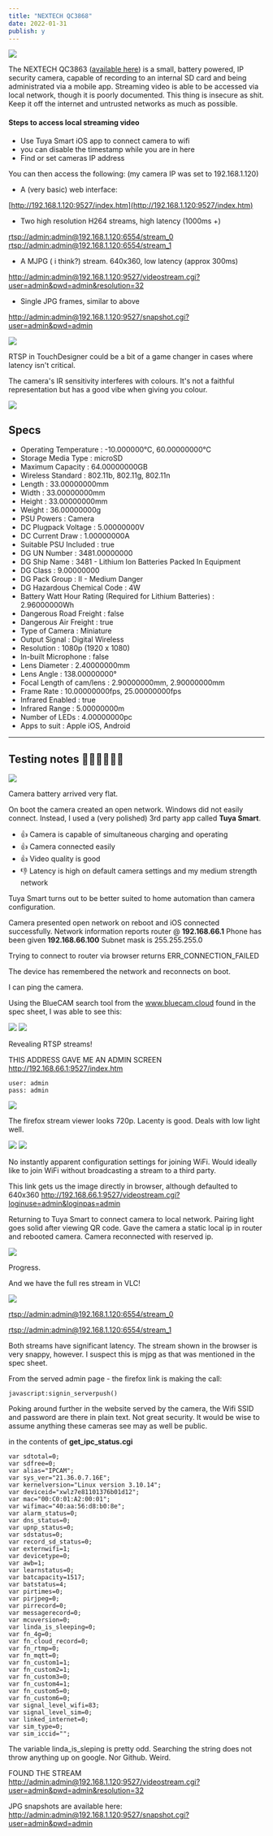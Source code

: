 ```yaml
---
title: "NEXTECH QC3868"
date: 2022-01-31
publish: y
---
```



![](../files/nextech.png)



The NEXTECH QC3863 ([available here](https://www.jaycar.com.au/miniature-1080p-wifi-ip-camera-with-rechargeable-battery-and-ir-leds-for-night-vision/p/QC3863)) is a small, battery powered, IP security camera, capable of recording to an internal SD card and being administrated via a mobile app.  Streaming video is able to be accessed via local network, though it is poorly documented.  This thing is insecure as shit.  Keep it off the internet and untrusted networks as much as possible.

#### Steps to access local streaming video
- Use Tuya Smart iOS app to connect camera to wifi
- you can disable the timestamp while you are in here
- Find or set cameras IP address

You can then access the following:
(my camera IP was set to 192.168.1.120)

- A (very basic) web interface:

[http://192.168.1.120:9527/index.htm](http://192.168.1.120:9527/index.htm)

- Two high resolution H264 streams, high latency (1000ms +) 

[rtsp://admin:admin@192.168.1.120:6554/stream_0](rtsp://admin:admin@192.168.1.120:6554/stream_0)
[rtsp://admin:admin@192.168.1.120:6554/stream_1](rtsp://admin:admin@192.168.1.120:6554/stream_1)

- A MJPG ( i think?) stream.  640x360, low latency (approx 300ms)

[http://admin:admin@192.168.1.120:9527/videostream.cgi?user=admin&pwd=admin&resolution=32](http://admin:admin@192.168.1.120:9527/videostream.cgi?user=admin&pwd=admin&resolution=32)

- Single JPG frames, similar to above

[http://admin:admin@192.168.1.120:9527/snapshot.cgi?user=admin&pwd=admin](http://admin:admin@192.168.1.120:9527/snapshot.cgi?user=admin&pwd=admin)


![](../files/nextech-touch001.png)

RTSP in TouchDesigner could be a bit of a game changer in cases where latency isn't critical.


The camera's IR sensitivity interferes with colours. It's not a faithful representation but has a good vibe when giving you colour.

![](../files/nextech-touch002.png)


## Specs
- Operating Temperature : -10.000000°C, 60.00000000°C
- Storage Media Type : microSD
- Maximum Capacity : 64.00000000GB
- Wireless Standard : 802.11b, 802.11g, 802.11n
- Length : 33.00000000mm
- Width : 33.00000000mm
- Height : 33.00000000mm
- Weight : 36.00000000g
- PSU Powers : Camera
- DC Plugpack Voltage : 5.00000000V
- DC Current Draw : 1.00000000A
- Suitable PSU Included : true
- DG UN Number : 3481.00000000
- DG Ship Name : 3481 - Lithium Ion Batteries Packed In Equipment
- DG Class : 9.00000000
- DG Pack Group : II - Medium Danger
- DG Hazardous Chemical Code : 4W
- Battery Watt Hour Rating (Required for Lithium Batteries) : 2.96000000Wh
- Dangerous Road Freight : false
- Dangerous Air Freight : true
- Type of Camera : Miniature
- Output Signal : Digital Wireless
- Resolution : 1080p (1920 x 1080)
- In-built Microphone : false
- Lens Diameter : 2.40000000mm
- Lens Angle : 138.00000000°
- Focal Length of cam/lens : 2.90000000mm, 2.90000000mm
- Frame Rate : 10.00000000fps, 25.00000000fps
- Infrared Enabled : true
- Infrared Range : 5.00000000m
- Number of LEDs : 4.00000000pc
- Apps to suit : Apple iOS, Android

---

## Testing notes 🐉🐉🐉🐉🐉🐉


![](../files/nextech-touch003.png)

Camera battery arrived very flat.  

On boot the camera created an open network.  Windows did not easily connect.  Instead, I used a (very polished) 3rd party app called **Tuya Smart**.

- 👍 Camera is capable of simultaneous charging and operating
- 👍 Camera connected easily  
- 👍 Video quality is good
- 👎 Latency is high on default camera settings and  my medium strength network

Tuya Smart turns out to be better suited to home automation than camera configuration.

Camera presented open network on reboot and iOS connected successfully.
Network information reports router @ **192.168.66.1**
Phone has been given  **192.168.66.100**
Subnet mask is 255.255.255.0

Trying to connect to router via browser returns ERR_CONNECTION_FAILED 

The device has remembered the network and reconnects on boot.

I can ping the camera.

Using the BlueCAM search tool from the www.bluecam.cloud found in the spec sheet, I was able to see this:

![](../files/nextech-touch004.png)
![](../files/nextech-touch005.png)

Revealing RTSP streams!

THIS ADDRESS GAVE ME AN ADMIN SCREEN
http://192.168.66.1:9527/index.htm

```
user: admin
pass: admin
```

![](../files/nextech-touch006.png)

The firefox stream viewer looks 720p.  Lacenty is good.  Deals with low light well.

![](../files/nextech-touch007.png)
![](../files/nextech-touch008.png)

No instantly apparent configuration settings for joining WiFi.
Would ideally like to join WiFi without broadcasting a stream to a third party.

This link gets us the image directly in browser, although defaulted to 640x360
http://192.168.66.1:9527/videostream.cgi?loginuse=admin&loginpas=admin

Returning to Tuya Smart to connect camera to local network.
Pairing light goes solid after viewing QR code.
Gave the camera a static local ip in router and rebooted camera.
Camera reconnected with reserved ip.

![](../files/nextech-touch009.png)

Progress.

And we have the full res stream in VLC!

![](../files/nextech-touch010.png)

[rtsp://admin:admin@192.168.1.120:6554/stream_0](rtsp://admin:admin@192.168.1.120:6554/stream_0)

[rtsp://admin:admin@192.168.1.120:6554/stream_1](rtsp://admin:admin@192.168.1.120:6554/stream_1)

Both streams have significant latency.  The stream shown in the browser is very snappy, however.  I suspect this is mjpg as that was mentioned in the spec sheet.

From the served admin page - the firefox link is making the call:
```
javascript:signin_serverpush()
```

Poking around further in the website served by the camera, the Wifi SSID and password are there in plain text.  Not great security.  It would be wise to assume anything these cameras see may as well be public.  

in the contents of **get_ipc_status.cgi**
```
var sdtotal=0;
var sdfree=0;
var alias="IPCAM";
var sys_ver="21.36.0.7.16E";
var kernelversion="Linux version 3.10.14";
var deviceid="xwlz7e81101376b01d12";
var mac="00:C0:01:A2:00:01";
var wifimac="40:aa:56:d8:b0:8e";
var alarm_status=0;
var dns_status=0;
var upnp_status=0;
var sdstatus=0;
var record_sd_status=0;
var externwifi=1;
var devicetype=0;
var awb=1;
var learnstatus=0;
var batcapacity=1517;
var batstatus=4;
var pirtimes=0;
var pirjpeg=0;
var pirrecord=0;
var messagerecord=0;
var mcuversion=0;
var linda_is_sleeping=0;
var fn_4g=0;
var fn_cloud_record=0;
var fn_rtmp=0;
var fn_mqtt=0;
var fn_custom1=1;
var fn_custom2=1;
var fn_custom3=0;
var fn_custom4=1;
var fn_custom5=0;
var fn_custom6=0;
var signal_level_wifi=83;
var signal_level_sim=0;
var linked_internet=0;
var sim_type=0;
var sim_iccid="";
```
The variable linda_is_sleping is pretty odd.  Searching the string does not throw anything up on google.  Nor Github.  Weird. 


FOUND THE STREAM
[http://admin:admin@192.168.1.120:9527/videostream.cgi?user=admin&pwd=admin&resolution=32](http://admin:admin@192.168.1.120:9527/videostream.cgi?user=admin&pwd=admin&resolution=32)

JPG snapshots are available here:
[http://admin:admin@192.168.1.120:9527/snapshot.cgi?user=admin&pwd=admin](http://admin:admin@192.168.1.120:9527/snapshot.cgi?user=admin&pwd=admin)
